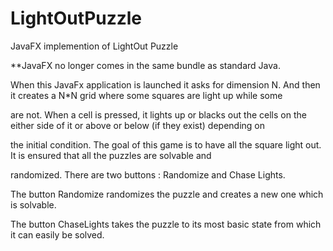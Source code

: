 # LightOutPuzzle
JavaFX implemention of LightOut Puzzle

**JavaFX no longer comes in the same bundle as standard Java.

When this JavaFx application is launched it asks for dimension N. And then it creates a N*N grid where some squares are light up while some

are not. When a cell is pressed, it lights up or blacks out the cells on the either side of it or above or below (if they exist) depending on 

the initial condition. The goal of this game is to have all the square light out. It is ensured that all the puzzles are solvable and 

randomized. There are two buttons : Randomize and Chase Lights. 

The button Randomize randomizes the puzzle and creates a new one which is solvable.

The button ChaseLights takes the puzzle to its most basic state from which it can easily be solved. 
